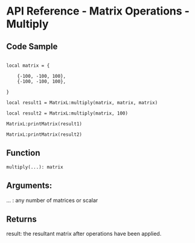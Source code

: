# API Reference - Matrix Operations - Multiply

## Code Sample

```

local matrix = {
	
	{-100, -100, 100},
	{-100, -100, 100},

}

local result1 = MatrixL:multiply(matrix, matrix, matrix)

local result2 = MatrixL:multiply(matrix, 100)

MatrixL:printMatrix(result1)

MatrixL:printMatrix(result2)

```
## Function

```
multiply(...): matrix
```

## Arguments:

… : any number of matrices or scalar

## Returns

result: the resultant matrix after operations have been applied.

